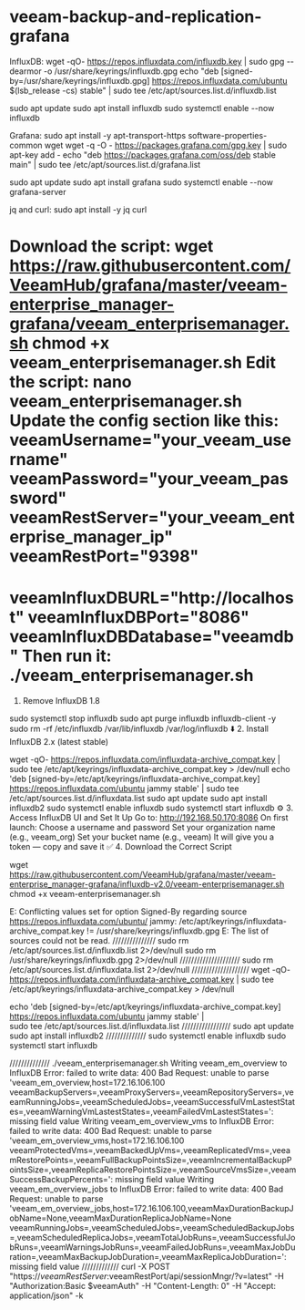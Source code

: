 # veeam-backup-and-replication-grafana
 InfluxDB:
wget -qO- https://repos.influxdata.com/influxdb.key | sudo gpg --dearmor -o /usr/share/keyrings/influxdb.gpg
echo "deb [signed-by=/usr/share/keyrings/influxdb.gpg] https://repos.influxdata.com/ubuntu $(lsb_release -cs) stable" | sudo tee /etc/apt/sources.list.d/influxdb.list

sudo apt update
sudo apt install influxdb
sudo systemctl enable --now influxdb

Grafana:
sudo apt install -y apt-transport-https software-properties-common wget
wget -q -O - https://packages.grafana.com/gpg.key | sudo apt-key add -
echo "deb https://packages.grafana.com/oss/deb stable main" | sudo tee /etc/apt/sources.list.d/grafana.list

sudo apt update
sudo apt install grafana
sudo systemctl enable --now grafana-server

jq and curl:
sudo apt install -y jq curl

Download the script:
wget https://raw.githubusercontent.com/VeeamHub/grafana/master/veeam-enterprise_manager-grafana/veeam_enterprisemanager.sh
chmod +x veeam_enterprisemanager.sh
Edit the script:
nano veeam_enterprisemanager.sh
Update the config section like this:
veeamUsername="your_veeam_username"
veeamPassword="your_veeam_password"
veeamRestServer="your_veeam_enterprise_manager_ip"
veeamRestPort="9398"
===================================================================================
veeamInfluxDBURL="http://localhost"
veeamInfluxDBPort="8086"
veeamInfluxDBDatabase="veeamdb"
Then run it:
./veeam_enterprisemanager.sh
=======================================================================================
1. Remove InfluxDB 1.8

sudo systemctl stop influxdb
sudo apt purge influxdb influxdb-client -y
sudo rm -rf /etc/influxdb /var/lib/influxdb /var/log/influxdb
⬇️ 2. Install InfluxDB 2.x (latest stable)

wget -qO- https://repos.influxdata.com/influxdata-archive_compat.key | sudo tee /etc/apt/keyrings/influxdata-archive_compat.key > /dev/null
echo 'deb [signed-by=/etc/apt/keyrings/influxdata-archive_compat.key] https://repos.influxdata.com/ubuntu jammy stable' | sudo tee /etc/apt/sources.list.d/influxdata.list
sudo apt update
sudo apt install influxdb2
sudo systemctl enable influxdb
sudo systemctl start influxdb
⚙️ 3. Access InfluxDB UI and Set It Up
Go to:
http://192.168.50.170:8086
On first launch:
Choose a username and password
Set your organization name (e.g., veeam_org)
Set your bucket name (e.g., veeam)
It will give you a token — copy and save it
✅ 4. Download the Correct Script

wget https://raw.githubusercontent.com/VeeamHub/grafana/master/veeam-enterprise_manager-grafana/influxdb-v2.0/veeam-enterprisemanager.sh
chmod +x veeam-enterprisemanager.sh


E: Conflicting values set for option Signed-By regarding source https://repos.influxdata.com/ubuntu/ jammy: /etc/apt/keyrings/influxdata-archive_compat.key != /usr/share/keyrings/influxdb.gpg
E: The list of sources could not be read.
///////////////
sudo rm /etc/apt/sources.list.d/influxdb.list 2>/dev/null
sudo rm /usr/share/keyrings/influxdb.gpg 2>/dev/null
/////////////////////
sudo rm /etc/apt/sources.list.d/influxdata.list 2>/dev/null
////////////////////
wget -qO- https://repos.influxdata.com/influxdata-archive_compat.key | sudo tee /etc/apt/keyrings/influxdata-archive_compat.key > /dev/null

echo 'deb [signed-by=/etc/apt/keyrings/influxdata-archive_compat.key] https://repos.influxdata.com/ubuntu jammy stable' | \
sudo tee /etc/apt/sources.list.d/influxdata.list
/////////////////
sudo apt update
sudo apt install influxdb2
//////////////
sudo systemctl enable influxdb
sudo systemctl start influxdb

//////////////
./veeam_enterprisemanager.sh 
Writing veeam_em_overview to InfluxDB
Error: failed to write data: 400 Bad Request: unable to parse 'veeam_em_overview,host=172.16.106.100 veeamBackupServers=,veeamProxyServers=,veeamRepositoryServers=,veeamRunningJobs=,veeamScheduledJobs=,veeamSuccessfulVmLastestStates=,veeamWarningVmLastestStates=,veeamFailedVmLastestStates=': missing field value
Writing veeam_em_overview_vms to InfluxDB
Error: failed to write data: 400 Bad Request: unable to parse 'veeam_em_overview_vms,host=172.16.106.100 veeamProtectedVms=,veeamBackedUpVms=,veeamReplicatedVms=,veeamRestorePoints=,veeamFullBackupPointsSize=,veeamIncrementalBackupPointsSize=,veeamReplicaRestorePointsSize=,veeamSourceVmsSize=,veeamSuccessBackupPercents=': missing field value
Writing veeam_em_overview_jobs to InfluxDB
Error: failed to write data: 400 Bad Request: unable to parse 'veeam_em_overview_jobs,host=172.16.106.100,veeamMaxDurationBackupJobName=None,veeamMaxDurationReplicaJobName=None veeamRunningJobs=,veeamScheduledJobs=,veeamScheduledBackupJobs=,veeamScheduledReplicaJobs=,veeamTotalJobRuns=,veeamSuccessfulJobRuns=,veeamWarningsJobRuns=,veeamFailedJobRuns=,veeamMaxJobDuration=,veeamMaxBackupJobDuration=,veeamMaxReplicaJobDuration=': missing field value
/////////////
curl -X POST "https://$veeamRestServer:$veeamRestPort/api/sessionMngr/?v=latest" -H "Authorization:Basic $veeamAuth" -H "Content-Length: 0" -H "Accept: application/json" -k
